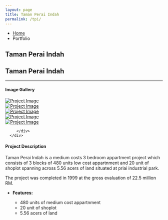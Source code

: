 ```yaml
---
layout: page
title: Taman Perai Indah
permalink: /tpi/
---
```


<section class="page-header">
   <div class="container">
      <div class="row">
         <div class="col-md-12">
            <ul class="breadcrumb">
               <li><a href="#">Home</a></li>
               <li class="active">Portfolio</li>
            </ul>
         </div>
      </div>
      <div class="row">
         <div class="col-md-12">
            <h1>Taman Perai Indah</h1>
         </div>
      </div>
   </div>
</section>
<div class="container">
<div class="row">
   <div class="col-md-12">
      <div class="portfolio-title">
         <div class="row">
            <div class="portfolio-nav-all col-md-1">
               <a href='{{ site.baseurl }}portfolio' data-tooltip data-original-title="Back to Projects Page"><i class="fa fa-th"></i></a>
            </div>
            <div class="col-md-10 center">
               <h2 class="mb-none heading-primary"><strong>Taman Perai Indah</strong></h2>
            </div>
         </div>
      </div>
      <hr class="tall">
   </div>
</div>
<div class="row">
   <div class="col-md-4">
      <h4 class="center heading-primary">Image Gallery</h4>
      <div class="lightbox" data-plugin-options='{"delegate": "a", "type": "image", "gallery": {"enabled": true}, "mainClass": "mfp-with-zoom", "zoom": {"enabled": true, "duration": 300}}'>
         <div class="owl-carousel stage-margin" data-plugin-options='{"items": 1, "margin": 10, "loop": false, "nav": true, "dots": false, "stagePadding": 40}'>
            <div>
               <a class="img-thumbnail img-thumbnail-hover-icon mb-xs mr-xs" href="{{ site.baseurl }}/asset/images/tpi/Taman_Perai_Indah_2.jpg">
               <img class="img-responsive" src="{{ site.baseurl }}/asset/images/tpi/Taman_Perai_Indah_1.jpg" alt="Project Image">
               </a>
            </div>
            <div>
               <a class="img-thumbnail img-thumbnail-hover-icon mb-xs mr-xs" href="{{ site.baseurl }}/asset/images/tpi/Taman_Perai_Indah_3.jpg">
               <img class="img-responsive" src="{{ site.baseurl }}/asset/images/tpi/Taman_Perai_Indah_3.jpg" alt="Project Image">
               </a>
            </div>
            <div>
               <a class="img-thumbnail img-thumbnail-hover-icon mb-xs mr-xs" href="{{ site.baseurl }}/asset/images/tpi/Taman_Perai_Indah_3.jpg">
               <img class="img-responsive" src="{{ site.baseurl }}/asset/images/tpi/Taman_Perai_Indah_4.jpg" alt="Project Image">
               </a>
            </div>
            <div>
               <a class="img-thumbnail img-thumbnail-hover-icon mb-xs mr-xs" href="{{ site.baseurl }}/asset/images/tpi/Taman_Perai_Indah_4.jpg">
               <img class="img-responsive" src="{{ site.baseurl }}/asset/images/tpi/Taman_Perai_Indah_4.jpg" alt="Project Image">
               </a>
            </div>
            <div>
               <a class="img-thumbnail img-thumbnail-hover-icon mb-xs mr-xs" href="{{ site.baseurl }}/asset/images/tpi/Taman_Perai_Indah_5.jpg">
               <img class="img-responsive" src="{{ site.baseurl }}/asset/images/tpi/Taman_Perai_Indah_5.jpg" alt="Project Image">
               </a>
            </div>


         </div>
      </div>
   </div>
   <div class="col-md-8">
      <h4 class="heading-primary">Project <strong>Description</strong></h4>
      <p class="mt-xlg">Taman Perai Indah is a medium costs 3 bedroom appartment project which consists of 3 blocks of 480 units low cost appartnment and 20 unit of shoplot spanning across 5.56 acers of land situated at priai industrial park.</p>
      <p class="mt-xlg">The project was completed in 1999 at the gross evaluation of 22.5 million RM.</p>
      <ul class="portfolio-details">
         <li>
            <p><strong>Features:</strong></p>
            <ul class="list list-inline list-icons">
               <li><i class="fa fa-check-circle"></i> 480 units of medium cost appartnment </li>
               <li><i class="fa fa-check-circle"></i> 20 unit of shoplot</li>
               <li><i class="fa fa-check-circle"></i> 5.56 acers of land</li>
            </ul>
         </li>
      </ul>
   </div>
</div>
